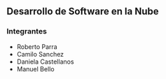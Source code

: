 ## Desarrollo de Software en la Nube

### Integrantes
- Roberto Parra
- Camilo Sanchez
- Daniela Castellanos
- Manuel Bello